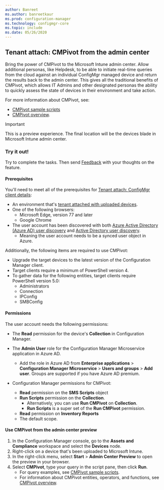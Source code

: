 ```yaml
---
author: Banreet
ms.author: banreetkaur
ms.prod: configuration-manager
ms.technology: configmgr-core
ms.topic: include
ms.date: 05/26/2020
---
```


## <a name="bkmk_cmpivot"></a> Tenant attach: CMPivot from the admin center
<!--6024392-->
Bring the power of CMPivot to the Microsoft Intune admin center. Allow additional personas, like Helpdesk, to be able to initiate real-time queries from the cloud against an individual ConfigMgr managed device and return the results back to the admin center. This gives all the traditional benefits of CMPivot, which allows IT Admins and other designated personas the ability to quickly assess the state of devices in their environment and take action.

For more information about CMPivot, see:
- [CMPivot sample scripts](../../../../../tenant-attach/cmpivot-samples-attached.md)
- [CMPivot overview](../../../../../tenant-attach/cmpivot-overview-attached.md).

> [!Important]
> This is a preview experience. The final location will be the devices blade in Microsoft Intune admin center.

### Try it out!

Try to complete the tasks. Then send [Feedback](../../technical-preview-2003.md#bkmk_feedback) with your thoughts on the feature.

#### Prerequisites

You'll need to meet all of the prerequisites for [Tenant attach: ConfigMgr client details](../../technical-preview-2004.md#bkmk_mem):

- An environment that's [tenant attached with uploaded devices](../../../../../tenant-attach/device-sync-actions.md).
- One of the following browsers:
  - Microsoft Edge, version 77 and later
  - Google Chrome
- The user account has been discovered with both [Azure Active Directory (Azure AD) user discovery](../../../../servers/deploy/configure/about-discovery-methods.md#azureaddisc) and [Active Directory user discovery](../../../../servers/deploy/configure/about-discovery-methods.md#bkmk_aboutUser).
  - Meaning the user account needs to be a synced user object in Azure.

Additionally, the following items are required to use CMPivot:

- Upgrade the target devices to the latest version of the Configuration Manager client.  
- Target clients require a minimum of PowerShell version 4.
- To gather data for the following entities, target clients require PowerShell version 5.0:  
  - Administrators
  - Connection
  - IPConfig
  - SMBConfig

#### Permissions

The user account needs the following permissions:

- The **Read** permission for the device's **Collection** in Configuration Manager.
- The **Admin User** role for the Configuration Manager Microservice application in Azure AD.
  - Add the role in Azure AD from **Enterprise applications** > **Configuration Manager Microservice** > **Users and groups** > **Add user**. Groups are supported if you have Azure AD premium.

- Configuration Manager permissions for CMPivot:
  - **Read** permission on the **SMS Scripts** object
  - **Run Scripts** permission on the **Collection**.
    - Alternatively, you can use **Run CMPivot** on **Collection**.
    - **Run Scripts** is a super set of the **Run CMPivot** permission.
  - **Read** permission on **Inventory Reports**
  - The default scope.

#### Use CMPivot from the admin center preview

1. In the Configuration Manager console, go to the **Assets and Compliance** workspace and select the **Devices** node.
1. Right-click on a device that's been uploaded to Microsoft Intune.
1. In the right-click menu, select **Start** > **Admin Center Preview** to open the preview in your browser.
2. Select **CMPivot**, type your query in the script pane, then click **Run**.
   - For query examples, see [CMPivot sample scripts](../../../../../tenant-attach/cmpivot-samples-attached.md).
   -  For information about CMPivot entities, operators, and functions, see [CMPivot overview](../../../../../tenant-attach/cmpivot-overview-attached.md).

